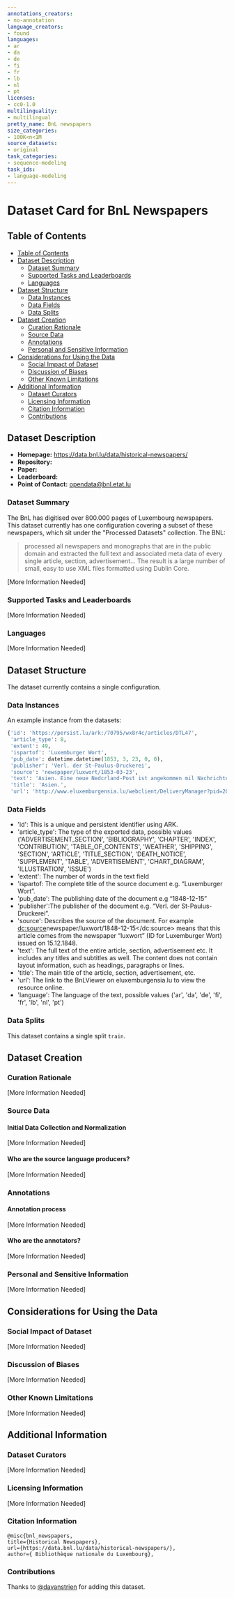 ```yaml
---
annotations_creators:
- no-annotation
language_creators:
- found
languages:
- ar
- da
- de
- fi
- fr
- lb
- nl
- pt
licenses:
- cc0-1.0
multilinguality:
- multilingual
pretty_name: BnL newspapers
size_categories:
- 100K<n<1M
source_datasets:
- original
task_categories:
- sequence-modeling
task_ids:
- language-modeling
---
```


# Dataset Card for BnL Newspapers 

## Table of Contents
- [Table of Contents](#table-of-contents)
- [Dataset Description](#dataset-description)
  - [Dataset Summary](#dataset-summary)
  - [Supported Tasks and Leaderboards](#supported-tasks-and-leaderboards)
  - [Languages](#languages)
- [Dataset Structure](#dataset-structure)
  - [Data Instances](#data-instances)
  - [Data Fields](#data-fields)
  - [Data Splits](#data-splits)
- [Dataset Creation](#dataset-creation)
  - [Curation Rationale](#curation-rationale)
  - [Source Data](#source-data)
  - [Annotations](#annotations)
  - [Personal and Sensitive Information](#personal-and-sensitive-information)
- [Considerations for Using the Data](#considerations-for-using-the-data)
  - [Social Impact of Dataset](#social-impact-of-dataset)
  - [Discussion of Biases](#discussion-of-biases)
  - [Other Known Limitations](#other-known-limitations)
- [Additional Information](#additional-information)
  - [Dataset Curators](#dataset-curators)
  - [Licensing Information](#licensing-information)
  - [Citation Information](#citation-information)
  - [Contributions](#contributions)

## Dataset Description

- **Homepage:** https://data.bnl.lu/data/historical-newspapers/ 
- **Repository:**
- **Paper:**
- **Leaderboard:**
- **Point of Contact:** opendata@bnl.etat.lu

### Dataset Summary

The BnL has digitised over 800.000 pages of Luxembourg newspapers. This dataset currently has one configuration covering a subset of these newspapers, which sit under the "Processed Datasets" collection. The BNL:

> processed all newspapers and monographs that are in the public domain and extracted the full text and associated meta data of every single article, section, advertisement… The result is a large number of small, easy to use XML files formatted using Dublin Core.

[More Information Needed]

### Supported Tasks and Leaderboards

[More Information Needed]

### Languages

[More Information Needed]

## Dataset Structure

The dataset currently contains a single configuration.

### Data Instances

An example instance from the datasets:

``` python
{'id': 'https://persist.lu/ark:/70795/wx8r4c/articles/DTL47',
 'article_type': 8,
 'extent': 49,
 'ispartof': 'Luxemburger Wort',
 'pub_date': datetime.datetime(1853, 3, 23, 0, 0),
 'publisher': 'Verl. der St-Paulus-Druckerei',
 'source': 'newspaper/luxwort/1853-03-23',
 'text': 'Asien. Eine neue Nedcrland-Post ist angekommen mil Nachrichten aus Calcutta bis zum 5. Febr.; Vom» vay, 12. Febr. ; Nangun und HongKong, 13. Jan. Die durch die letzte Post gebrachle Nachricht, der König von Ava sei durch seinen Bruder enlhronl worden, wird bestätigt. (K. Z.) Verantwortl. Herausgeber, F. Schümann.',
 'title': 'Asien.',
 'url': 'http://www.eluxemburgensia.lu/webclient/DeliveryManager?pid=209701#panel:pp|issue:209701|article:DTL47'}
```


### Data Fields

- 'id': This is a unique and persistent identifier using ARK. 
- 'article_type': The type of the exported data, possible values ('ADVERTISEMENT_SECTION',
 'BIBLIOGRAPHY',
 'CHAPTER',
 'INDEX',
 'CONTRIBUTION',
 'TABLE_OF_CONTENTS',
 'WEATHER',
 'SHIPPING',
 'SECTION',
 'ARTICLE',
 'TITLE_SECTION',
 'DEATH_NOTICE',
 'SUPPLEMENT',
 'TABLE',
 'ADVERTISEMENT',
 'CHART_DIAGRAM',
 'ILLUSTRATION',
 'ISSUE')
- 'extent': The number of words in the text field
- 'ispartof: The complete title of the source document e.g. “Luxemburger Wort”.
- 'pub_date': The publishing date of the document e.g “1848-12-15”
- 'publisher':The publisher of the document e.g. “Verl. der St-Paulus-Druckerei”.
- 'source': Describes the source of the document. For example
<dc:source>newspaper/luxwort/1848-12-15</dc:source> means that this article comes from the newspaper “luxwort” (ID for Luxemburger Wort) issued on 15.12.1848.
- 'text': The full text of the entire article, section, advertisement etc. It includes any titles and subtitles as well. The content does not contain layout information, such as headings, paragraphs or lines.
- 'title': The main title of the article, section, advertisement, etc.
- 'url': The link to the BnLViewer on eluxemburgensia.lu to view the resource online.
- 'language': The language of the text, possible values ('ar', 'da', 'de', 'fi', 'fr', 'lb', 'nl', 'pt')

### Data Splits

This dataset contains a single split `train`.

## Dataset Creation

### Curation Rationale

[More Information Needed]

### Source Data

#### Initial Data Collection and Normalization

[More Information Needed]

#### Who are the source language producers?

[More Information Needed]

### Annotations

#### Annotation process

[More Information Needed]

#### Who are the annotators?

[More Information Needed]

### Personal and Sensitive Information

[More Information Needed]

## Considerations for Using the Data

### Social Impact of Dataset

[More Information Needed]

### Discussion of Biases

[More Information Needed]

### Other Known Limitations

[More Information Needed]

## Additional Information

### Dataset Curators

[More Information Needed]

### Licensing Information

[More Information Needed]

### Citation Information

```
@misc{bnl_newspapers,
title={Historical Newspapers},
url={https://data.bnl.lu/data/historical-newspapers/},
author={ Bibliothèque nationale du Luxembourg},
```

### Contributions

Thanks to [@davanstrien](https://github.com/davanstrien) for adding this dataset.
